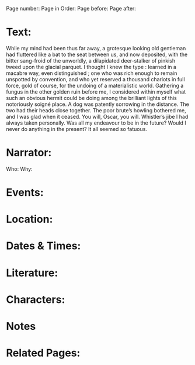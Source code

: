 Page number:
Page in Order:
Page before:
Page after:

# Text:
While my mind had been thus far away, a grotesque looking old gentleman had fluttered like a bat to the seat between us, and now deposited, with the bitter sang-froid of the unworldly, a dilapidated deer-stalker of pinkish tweed upon the glacial parquet. I thought I knew the type : learned in a macabre way, even distinguished ; one who was rich enough to remain unspotted by convention, and who yet reserved a thousand chariots in full force, gold of course, for the undoing of a materialistic world. Gathering a fungus in the other golden ruin before me, I considered within myself what such an obvious hermit could be doing among the brilliant lights of this notoriously soigné place. A dog was patently sorrowing in the distance. The two had their heads close together. The poor brute’s howling bothered me, and I was glad when it ceased. You will, Oscar, you will. Whistler’s jibe I had always taken personally. Was all my endeavour to be in the future? Would I never do anything in the present? It all seemed so fatuous.
# Narrator:
Who:
Why:

# Events:

# Location:

# Dates & Times:

# Literature:

# Characters:

# Notes

# Related Pages:
